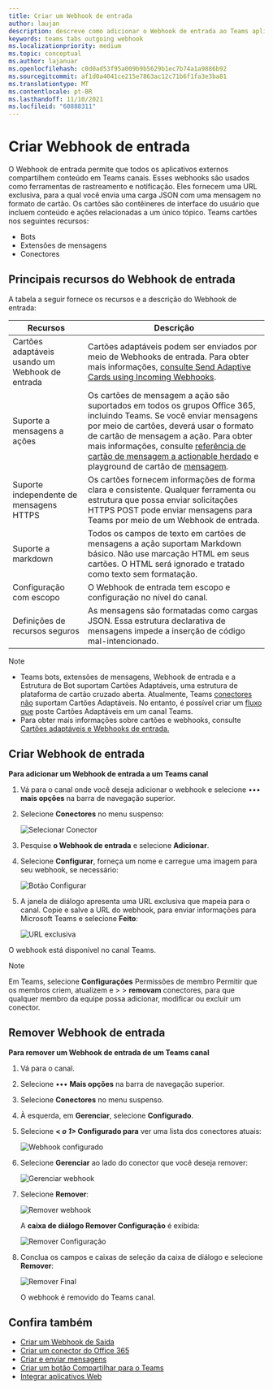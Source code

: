 ```yaml
---
title: Criar um Webhook de entrada
author: laujan
description: descreve como adicionar o Webhook de entrada ao Teams aplicativo e postar solicitações externas para Teams com webhooks de entrada
keywords: teams tabs outgoing webhook
ms.localizationpriority: medium
ms.topic: conceptual
ms.author: lajanuar
ms.openlocfilehash: c0d0ad53f95a009b9b5629b1ec7b74a1a9886b92
ms.sourcegitcommit: af1d0a4041ce215e7863ac12c71b6f1fa3e3ba81
ms.translationtype: MT
ms.contentlocale: pt-BR
ms.lasthandoff: 11/10/2021
ms.locfileid: "60888311"
---
```

# <a name="create-incoming-webhook"></a>Criar Webhook de entrada

O Webhook de entrada permite que todos os aplicativos externos compartilhem conteúdo em Teams canais. Esses webhooks são usados como ferramentas de rastreamento e notificação. Eles fornecem uma URL exclusiva, para a qual você envia uma carga JSON com uma mensagem no formato de cartão. Os cartões são contêineres de interface do usuário que incluem conteúdo e ações relacionadas a um único tópico. Teams cartões nos seguintes recursos:

* Bots
* Extensões de mensagens
* Conectores

## <a name="key-features-of-incoming-webhook"></a>Principais recursos do Webhook de entrada

A tabela a seguir fornece os recursos e a descrição do Webhook de entrada:

| Recursos | Descrição |
| ------- | ----------- |
|Cartões adaptáveis usando um Webhook de entrada|Cartões adaptáveis podem ser enviados por meio de Webhooks de entrada. Para obter mais informações, [consulte Send Adaptive Cards using Incoming Webhooks](../../webhooks-and-connectors/how-to/connectors-using.md#send-adaptive-cards-using-an-incoming-webhook).|
|Suporte a mensagens a ações|Os cartões de mensagem a ação são suportados em todos os grupos Office 365, incluindo Teams. Se você enviar mensagens por meio de cartões, deverá usar o formato de cartão de mensagem a ação. Para obter mais informações, consulte [referência de cartão de mensagem a actionable herdado](/outlook/actionable-messages/message-card-reference) e playground de cartão de [mensagem](https://messagecardplayground.azurewebsites.net).|
|Suporte independente de mensagens HTTPS|Os cartões fornecem informações de forma clara e consistente. Qualquer ferramenta ou estrutura que possa enviar solicitações HTTPS POST pode enviar mensagens para Teams por meio de um Webhook de entrada.|
|Suporte a markdown|Todos os campos de texto em cartões de mensagens a ação suportam Markdown básico. Não use marcação HTML em seus cartões. O HTML será ignorado e tratado como texto sem formatação.|
|Configuração com escopo|O Webhook de entrada tem escopo e configuração no nível do canal.|
|Definições de recursos seguros|As mensagens são formatadas como cargas JSON. Essa estrutura declarativa de mensagens impede a inserção de código mal-intencionado.|

> [!NOTE]
> * Teams bots, extensões de mensagens, Webhook de entrada e a Estrutura de Bot suportam Cartões Adaptáveis, uma estrutura de plataforma de cartão cruzado aberta. Atualmente, Teams [conectores não](../../webhooks-and-connectors/how-to/connectors-creating.md) suportam Cartões Adaptáveis. No entanto, é possível criar um [fluxo que](https://flow.microsoft.com/blog/microsoft-flow-in-microsoft-teams/) poste Cartões Adaptáveis em um canal Teams.
> * Para obter mais informações sobre cartões e webhooks, consulte [Cartões adaptáveis e Webhooks de entrada.](~/task-modules-and-cards/what-are-cards.md#adaptive-cards-and-incoming-webhooks)

## <a name="create-incoming-webhook"></a>Criar Webhook de entrada

**Para adicionar um Webhook de entrada a um Teams canal**

1. Vá para o canal onde você deseja adicionar o webhook e selecione &#8226;&#8226;&#8226; **mais opções** na barra de navegação superior.
1. Selecione **Conectores** no menu suspenso:

    ![Selecionar Conector](~/assets/images/connectors.png)

1. Pesquise **o Webhook de entrada** e selecione **Adicionar**.
1. Selecione **Configurar**, forneça um nome e carregue uma imagem para seu webhook, se necessário:

    ![Botão Configurar](~/assets/images/configure.png)

1. A janela de diálogo apresenta uma URL exclusiva que mapeia para o canal. Copie e salve a URL do webhook, para enviar informações para Microsoft Teams e selecione **Feito**:

    ![URL exclusiva](~/assets/images/url.png)

O webhook está disponível no canal Teams.

> [!NOTE]
> Em Teams, selecione **Configurações** Permissões de membro Permitir que os membros criem, atualizem e  >    >  **removam** conectores, para que qualquer membro da equipe possa adicionar, modificar ou excluir um conector.

## <a name="remove-incoming-webhook"></a>Remover Webhook de entrada

**Para remover um Webhook de entrada de um Teams canal**

1. Vá para o canal.
1. Selecione &#8226;&#8226;&#8226; **Mais opções** na barra de navegação superior.
1. Selecione **Conectores** no menu suspenso.
1. À esquerda, em **Gerenciar**, selecione **Configurado**.
1. Selecione **< *o 1>* Configurado para** ver uma lista dos conectores atuais:

    ![Webhook configurado](~/assets/images/configured.png)

1. Selecione **Gerenciar** ao lado do conector que você deseja remover:

    ![Gerenciar webhook](~/assets/images/manage.png)

1. Selecione **Remover**:

    ![Remover webhook](~/assets/images/remove.png)

    A **caixa de diálogo Remover Configuração** é exibida:

    ![Remover Configuração](~/assets/images/removeconfiguration.png)

1. Conclua os campos e caixas de seleção da caixa de diálogo e selecione **Remover**:

    ![Remover Final](~/assets/images/finalremove.png)

    O webhook é removido do Teams canal.

## <a name="see-also"></a>Confira também

* [Criar um Webhook de Saída](~/webhooks-and-connectors/how-to/add-outgoing-webhook.md)
* [Criar um conector do Office 365](~/webhooks-and-connectors/how-to/connectors-creating.md)
* [Criar e enviar mensagens](~/webhooks-and-connectors/how-to/connectors-using.md)
* [Criar um botão Compartilhar para o Teams](../../concepts/build-and-test/share-to-teams.md#create-share-to-teams-button)
* [Integrar aplicativos Web](~/samples/integrate-web-apps-overview.md)
